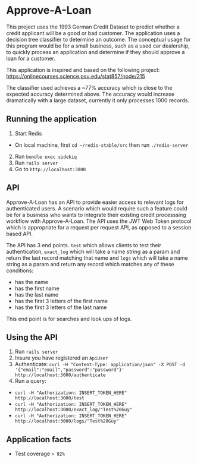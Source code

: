# Approve-A-Loan

This project uses the 1993 German Credit Dataset to predict whether a credit applicant will be a good or bad customer. The application uses a decision tree classifier to determine an outcome. The conceptual usage for this program would be for a small business, such as a used car dealership, to quickly process an application and determine if they should approve a loan for a customer.

This application is inspired and based on the following project: https://onlinecourses.science.psu.edu/stat857/node/215

The classifier used achieves a ~77% accuracy which is close to the expected accuracy determined above. The accuracy would increase dramatically with a large dataset, currently it only processes 1000 records.

## Running the application

1. Start Redis
- On local machine, first `cd ~/redis-stable/src` then run `./redis-server`
2. Run `bundle exec sidekiq`
3. Run `rails server`
4. Go to `http://localhost:3000`

## API

Approve-A-Loan has an API to provide easier access to relevant logs for authenticated users. A scenario which would require such a feature could be for a business who wants to integrate their existing credit processsing workflow with Approve-A-Loan. The API uses the JWT Web Token protocol which is appropriate for a request per request API, as opposed to a session based API.

The API has 3 end points. `test` which allows clients to test their authentication, `exact_log` which will take a name string as a param and return the last record matching that name and `logs` which will take a name string as a param and return any record which matches any of these conditions:
- has the name
- has the first name
- has the last name
- has the first 3 letters of the first name
- has the first 3 letters of the last name

This end point is for searches and look ups of logs.

## Using the API

1. Run `rails server`
2. Insure you have registered an `ApiUser`
3. Authenticate: `curl -H "Content-Type: application/json" -X POST -d '{"email":"email","password":"password"}' http://localhost:3000/authenticate`
4. Run a query: 
- `curl -H "Authorization: INSERT_TOKEN_HERE" http://localhost:3000/test`
- `curl -H "Authorization: INSERT_TOKEN_HERE" http://localhost:3000/exact_log/"Test%20Guy"`
- `curl -H "Authorization: INSERT_TOKEN_HERE" http://localhost:3000/logs/"Test%20Guy"`

## Application facts
- Test coverage `> 92%`
